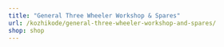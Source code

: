 ```yaml
---
title: "General Three Wheeler Workshop & Spares"
url: /kozhikode/general-three-wheeler-workshop-and-spares/
shop: shop
---
```

